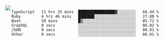 

<a href="https://github.com/anuraghazra/github-readme-stats">
  <img align="left" src="https://github-readme-stats.vercel.app/api?username=kfly8&count_private=true&show_icons=true&theme=calm" />
</a>


<!--START_SECTION:waka-->

```text
TypeScript   11 hrs 25 mins  ████████████████▓░░░░░░░░   66.44 %
Ruby         4 hrs 46 mins   ███████░░░░░░░░░░░░░░░░░░   27.80 %
Bash         59 mins         █▒░░░░░░░░░░░░░░░░░░░░░░░   05.72 %
GraphQL      0 secs          ░░░░░░░░░░░░░░░░░░░░░░░░░   00.02 %
JSON         0 secs          ░░░░░░░░░░░░░░░░░░░░░░░░░   00.01 %
Other        0 secs          ░░░░░░░░░░░░░░░░░░░░░░░░░   00.01 %
```

<!--END_SECTION:waka-->
